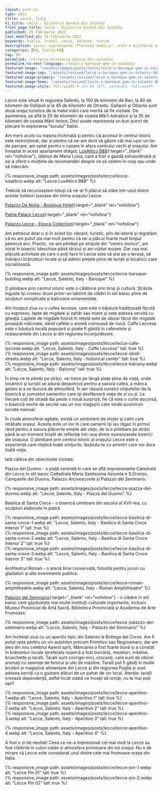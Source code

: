```yaml
---
layout: post.ro
type: post
title: Lecce, Italy
h1_title: Lecce - bijuteria barocă din Salento
front_page_title: Lecce - bijuteria barocă din Salento
published: 25 Februarie 2023
last_modified_at: 25 Februarie 2023
keywords: Italia, travel, Lecce, Salento, turism
description: Lecce, supranumită "Florența Sudului", este o bijuterie arhitecturală situată în Salento, Italia. Centrul istoric al orașului este renumit pentru clădirile sale în stil baroc cu ornamente complexe, realizate dintr-un calcar local de culoarea mierii, cunoscut sub numele de "pietra leccese". Dar este cunoscut și pentru atmosfera sa caldă, plină de viaţă și pentru bogăția culturală. Iată experiența noastră "leccese".
categories: [RO, Italia-RO]
tag: RO
permalink: /ro/lecce-bijuteria-baroca-din-salento/
permalink-to-next-language: /lecce-a-baroque-gem-in-salento/
featured-image: "/assets/images/posts/lecce/lecce-a-baroque-gem-in-salento.webp" # full size
featured-image-top: "/assets/resized/lecce-a-baroque-gem-in-salento-1600x900.webp" # width - 1200
featured-image-primary: "/assets/resized/lecce-a-baroque-gem-in-salento-800x450.webp" # width - 1200
featured-image-home: "/assets/resized/lecce-a-baroque-gem-in-salento-800x450.webp" # width - 600
featured-image-style: full-width # can be left, centered, full-width
---
```

Lecce este situat în regiunea Salento, la 150 de kilometri de Bari, la 40 de kilometri de Gallipoli și la 45 de kilometri de Otranto. Gallipoli și Otranto sunt două orașe turistice de la malul mării care merită să fie vizitate. De asemenea, se află la 25 de kilometri de coasta Mării Adriatice și la 35 de kilometri de coasta Mării Ionice. Deci poate reprezenta un bun punct de plecare în explorarea "tocului" Italiei.

Am mers acolo cu mașina închiriată și pentru că accesul în centrul istoric este restricționat, dar și pentru că ne-am dorit să găsim cât mai ușor un loc de parcare, am optat pentru o cazare în afara centrului vechi al orașului. Am înnoptat în acest apartament drăguț, [LuxAttico B&B](https://www.booking.com/hotel/it/luxattico-b-amp-b.en-gb.html?aid=7913345&no_rooms=1&group_adults=2){:target="_blank" rel="nofollow"}, deținut de Maria Luisa, care a fost o gazdă extraordinară și ne-a oferit o mulțime de recomandări despre ce să vedem în oraș sau unde să mâncăm.

{% responsive_image path: assets/images/posts/lecce/lecce-luxattico.webp alt: "Lecce LuxAttico B&B" %}


Trebuie să recunoaștem totuși că ne-ar fi plăcut să stăm într-unul dintre aceste hoteluri luxoase din inima orașului Lecce:

[Palazzo De Noha - Boutique Hotel](https://www.booking.com/hotel/it/palazzo-de-noha.en-gb.html?aid=7913345&no_rooms=1&group_adults=2){:target="_blank" rel="nofollow"}

[Patria Palace Lecce](https://www.booking.com/hotel/it/patria-palace.en-gb.html?aid=7913345&no_rooms=1&group_adults=2){:target="_blank" rel="nofollow"}


[Palazzo Lecce - Epoca Collection](https://www.booking.com/hotel/it/palazzo-lecce.en-gb.html?aid=7913345&no_rooms=1&group_adults=2){:target="_blank" rel="nofollow"}

Am petrecut doar o zi în acest loc vibrant, turistic, plin de istorie și regretăm că nu am putut sta mai mult pentru că ne-a plăcut foarte mult timpul petrecut aici. Practic, ne-am plimbat pe străzile din "centro storico", am intrat în biserici (deschise până târziu) și am vizitat muzee. Dar cea mai plăcută activitate pe care o poţi face în Lecce este să stai pe o terasă, să mănânci brânzeturi locale și să admiri piețele pline de turiști și localnici care socializează.

{% responsive_image path: assets/images/posts/lecce/lecce-baroque-building.webp alt: "Lecce, Salento, Italy - Baroque" %}

O plimbare prin centrul istoric este o călătorie prin timp și cultură. Străzile înguste își croiesc drum printr-un labirint de clădiri în stil baroc pline de sculpturi complicate și balcoane ornamentate.

Am început ziua cu o cafea leccese, care este o băutură tradițională făcută cu espresso, lapte de migdale și zahăr sau miere și este adesea servită cu gheață. Laptele de migdale folosit în rețetă este de obicei făcut din migdale proaspăt măcinate, dând cafelei o aromă cremoasă de nucă. Caffe Leccese este o băutură locală populară și poate fi găsită în cafenelele și restaurantele din Lecce și din regiunea înconjurătoare.


<div class="row mb-4">
    <div class="col-xs-12 col-sm-12 col-md-4 col-lg-4 mt-3">
            {% responsive_image path: assets/images/posts/lecce/lecce-cafe-laccese.webp alt: "Lecce, Salento, Italy - Caffe Leccese" tall: true %}
    </div>
    <div class="col-xs-12 col-sm-12 col-md-4 col-lg-4 mt-3">
            {% responsive_image path: assets/images/posts/lecce/lecce-stroll-streets.webp alt: "Lecce, Salento, Italy - historical center" tall: true %}
    </div>
    <div class="col-xs-12 col-sm-12 col-md-4 col-lg-4 mt-3">
            {% responsive_image path: assets/images/posts/lecce/lecce-balcony.webp alt: "Lecce, Salento, Italy - Balcony" tall: true %}
    </div>
</div>

În timp ce te plimbi pe străzi, vei trece pe lângă piețe pline de viață, unde localnicii și turiștii se adună deopotrivă pentru a savura cafea, a mânca gelato și a se bucura de atmosferă. În aer răsună sunetul clopotelor de la biserică și zumzetul oamenilor care își desfășoară viața de zi cu zi. La fiecare colț de stradă dai peste o nouă surpriză, fie că este o curte ascunsă, o biserică veche de secole sau un mic magazin care vinde suveniruri lucrate manual.

În ciuda atmosferei agitate, există un sentiment de liniște și calm care străbate orașul. Acesta este un loc în care oamenii își iau răgaz în primul rând pentru a savura plăcerile simple ale vieții, de la o plimbare pe străzi până la un moment liniștit de reflecție într-una dintre numeroasele biserici ale orașului. O plimbare prin centrul istoric al orașului Lecce este o experiență care implică toate simțurile, lăsându-te cu amintiri care vor dura toată viața.

Iată câteva din obiectivele vizitate:

Piazza del Duomo - o piață centrală în care se află impresionanta Catedrală din Lecce în stil baroc Cattedrale Maria Santissima Assunta e S.Oronzo, Campanile del Duomo, Palazzo Arcivescovile și Palazzo del Seminario.

{% responsive_image path: assets/images/posts/lecce/lecce-piazza-del-duomo.webp alt: "Lecce, Salento, Italy - Piazza del Duomo" %}

Basilica di Santa Croce - o biserică uimitoare din secolul al XVII-lea, cu sculpturi elaborate în piatră.

<div class="row mb-4">
    <div class="col-xs-12 col-sm-12 col-md-4 col-lg-4 mt-3">
            {% responsive_image path: assets/images/posts/lecce/lecce-basilica-di-santa-croce-1.webp alt: "Lecce, Salento, Italy - Basilica di Santa Croce Interior 1" tall: true %}
    </div>
    <div class="col-xs-12 col-sm-12 col-md-4 col-lg-4 mt-3">
            {% responsive_image path: assets/images/posts/lecce/lecce-basilica-di-santa-croce-2.webp alt: "Lecce, Salento, Italy - Basilica di Santa Croce Interior 2" tall: true %}
    </div>
    <div class="col-xs-12 col-sm-12 col-md-4 col-lg-4 mt-3">
            {% responsive_image path: assets/images/posts/lecce/lecce-basilica-di-santa-croce-3.webp alt: "Lecce, Salento, Italy - Basilica di Santa Croce Interior 3" tall: true %}
    </div>
</div>

Amfiteatrul Roman - o arenă bine conservată, folosită pentru jocuri cu gladiatori și alte evenimente publice.

{% responsive_image path: assets/images/posts/lecce/lecce-roman-amphitheatre.webp alt: "Lecce, Salento, Italy - Roman Amphitheatre" %}

[Palazzo del Seminario](https://museo.diocesilecce.org/il-palazzo-del-seminario/){:target="_blank" rel="nofollow"} -  o clădire în stil baroc care găzduiește mai multe instituții culturale importante, inclusiv Muzeul Provincial de Artă Sacră, Biblioteca Provincială și Academia de Arte Frumoase.

{% responsive_image path: assets/images/posts/lecce/lecce-palazzo-del-seminario.webp alt: "Lecce, Salento, Italy - Palazzo del Seminario" %}

Am încheiat ziua cu un aperitiv tipic din Salento la Bottega del Corso. Am fi putut opta pentru un vin autohton precum Primitivo sau Negroamaro, dar am ales din nou celebrul Aperol spriţ. Mâncarea a fost foarte bună și a constat în brânzeturi locale (preferata noastră a fost burrata), mezeluri, măsline, bruschette și taralli. Taralli sunt covrigei mici, crocanți, care sunt de obicei aromați cu semințe de fenicul și ulei de măsline. Taralli pot fi găsiţi în multe brutării și magazine alimentare din Lecce și din regiunea Puglia și sunt adesea serviţi ca o gustare alături de un pahar de vin local. Atenție: taralli creează dependență, astfel încât odată ce începi să ronţăi, nu te mai poți opri!

<div class="row mb-4">
    <div class="col-xs-12 col-sm-12 col-md-4 col-lg-4 mt-3">
            {% responsive_image path: assets/images/posts/lecce/lecce-aperitivo-1.webp alt: "Lecce, Salento, Italy - Aperitivo 1" tall: true %}
    </div>
    <div class="col-xs-12 col-sm-12 col-md-4 col-lg-4 mt-3">
            {% responsive_image path: assets/images/posts/lecce/lecce-aperitivo-2.webp alt: "Lecce, Salento, Italy -  Aperitivo 2" tall: true %}
    </div>
    <div class="col-xs-12 col-sm-12 col-md-4 col-lg-4 mt-3">
            {% responsive_image path: assets/images/posts/lecce/lecce-aperitivo-3.webp alt: "Lecce, Salento, Italy -  Aperitivo 3" tall: true %}
    </div>
</div>

{% responsive_image path: assets/images/posts/lecce/lecce-aperitivo-4.webp alt: "Lecce, Salento, Italy - Aperitivo 4" %}


A fost o zi de neuitat! Ceea ce ne-a impresionat cel mai mult la Lecce au fost clădirile în culori calde și atmosfera primitoare din tot orașul. Nu e de mirare că Lecce este considerat unul dintre cele mai frumoase orașe din Italia.

<div class="row mb-4">
    <div class="col-sm-6 text-center mb-3 mt-3">
            {% responsive_image path: assets/images/posts/lecce/lecce-pin-1.webp alt: "Lecce Pin 01" tall: true %}
    </div>
    <div class="col-sm-6 text-center mb-3 mt-3">
            {% responsive_image path: assets/images/posts/lecce/lecce-pin-2.webp alt: "Lecce Pin 02" tall: true %}
    </div>
</div>
